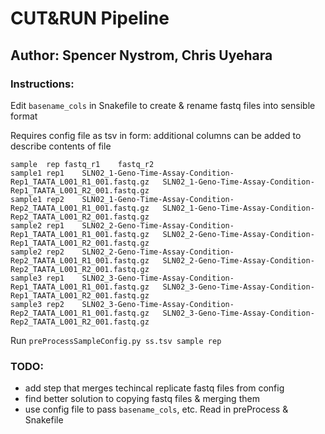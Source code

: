 # CUT&RUN Pipeline
## Author: Spencer Nystrom, Chris Uyehara

### Instructions:
Edit `basename_cols` in Snakefile to create & rename fastq files into sensible format


Requires config file as tsv in form:
additional columns can be added to describe contents of file
```
sample	rep	fastq_r1	fastq_r2
sample1	rep1	SLN02_1-Geno-Time-Assay-Condition-Rep1_TAATA_L001_R1_001.fastq.gz	SLN02_1-Geno-Time-Assay-Condition-Rep1_TAATA_L001_R2_001.fastq.gz
sample1	rep2	SLN02_1-Geno-Time-Assay-Condition-Rep2_TAATA_L001_R1_001.fastq.gz	SLN02_1-Geno-Time-Assay-Condition-Rep2_TAATA_L001_R2_001.fastq.gz
sample2	rep1	SLN02_2-Geno-Time-Assay-Condition-Rep1_TAATA_L001_R1_001.fastq.gz	SLN02_2-Geno-Time-Assay-Condition-Rep1_TAATA_L001_R2_001.fastq.gz
sample2	rep2	SLN02_2-Geno-Time-Assay-Condition-Rep2_TAATA_L001_R1_001.fastq.gz	SLN02_2-Geno-Time-Assay-Condition-Rep2_TAATA_L001_R2_001.fastq.gz
sample3	rep1	SLN02_3-Geno-Time-Assay-Condition-Rep1_TAATA_L001_R1_001.fastq.gz	SLN02_3-Geno-Time-Assay-Condition-Rep1_TAATA_L001_R2_001.fastq.gz
sample3	rep2	SLN02_3-Geno-Time-Assay-Condition-Rep2_TAATA_L001_R1_001.fastq.gz	SLN02_3-Geno-Time-Assay-Condition-Rep2_TAATA_L001_R2_001.fastq.gz
```

Run `preProcessSampleConfig.py ss.tsv sample rep`


### TODO:
 - add step that merges techincal replicate fastq files from config
 - find better solution to copying fastq files & merging them
 - use config file to pass `basename_cols`, etc. Read in preProcess & Snakefile


